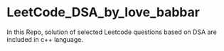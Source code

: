 # LeetCode_DSA_by_love_babbar
In this Repo, solution of selected Leetcode questions based on DSA are included in c++ language.
